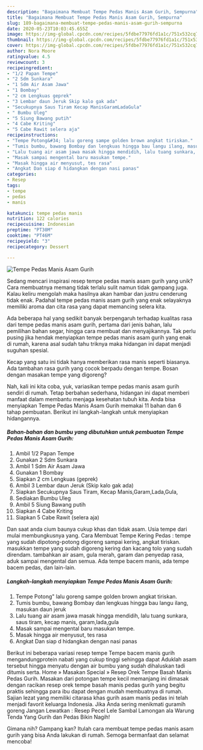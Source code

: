 ```yaml
---
description: "Bagaimana Membuat Tempe Pedas Manis Asam Gurih, Sempurna"
title: "Bagaimana Membuat Tempe Pedas Manis Asam Gurih, Sempurna"
slug: 189-bagaimana-membuat-tempe-pedas-manis-asam-gurih-sempurna
date: 2020-05-23T10:03:45.655Z
image: https://img-global.cpcdn.com/recipes/5fdbe77976fd1a1c/751x532cq70/tempe-pedas-manis-asam-gurih-foto-resep-utama.jpg
thumbnail: https://img-global.cpcdn.com/recipes/5fdbe77976fd1a1c/751x532cq70/tempe-pedas-manis-asam-gurih-foto-resep-utama.jpg
cover: https://img-global.cpcdn.com/recipes/5fdbe77976fd1a1c/751x532cq70/tempe-pedas-manis-asam-gurih-foto-resep-utama.jpg
author: Nora Moore
ratingvalue: 4.5
reviewcount: 3
recipeingredient:
- "1/2 Papan Tempe"
- "2 Sdm Sunkara"
- "1 Sdm Air Asam Jawa"
- "1 Bombay"
- "2 cm Lengkuas geprek"
- "3 Lembar daun Jeruk Skip kalo gak ada"
- "Secukupnya Saus Tiram Kecap ManisGaramLadaGula"
- " Bumbu Uleg"
- "5 Siung Bawang putih"
- "4 Cabe Kriting"
- "5 Cabe Rawit selera aja"
recipeinstructions:
- "Tempe Potong&#34; lalu goreng sampe golden brown angkat tiriskan."
- "Tumis bumbu, bawang Bombay dan lengkuas hingga bau langu ilang, masukan daun jeruk"
- "Lalu tuang air asam jawa masak hingga mendidih, lalu tuang sunkara, saus tiram, kecap manis, garam,lada,gula"
- "Masak sampai mengental baru masukan tempe."
- "Masak hingga air menyusut, tes rasa"
- "Angkat Dan siap d hidangkan dengan nasi panas"
categories:
- Resep
tags:
- tempe
- pedas
- manis

katakunci: tempe pedas manis 
nutrition: 122 calories
recipecuisine: Indonesian
preptime: "PT30M"
cooktime: "PT46M"
recipeyield: "3"
recipecategory: Dessert

---
```



![Tempe Pedas Manis Asam Gurih](https://img-global.cpcdn.com/recipes/5fdbe77976fd1a1c/751x532cq70/tempe-pedas-manis-asam-gurih-foto-resep-utama.jpg)

Sedang mencari inspirasi resep tempe pedas manis asam gurih yang unik? Cara membuatnya memang tidak terlalu sulit namun tidak gampang juga. Kalau keliru mengolah maka hasilnya akan hambar dan justru cenderung tidak enak. Padahal tempe pedas manis asam gurih yang enak selayaknya memiliki aroma dan cita rasa yang dapat memancing selera kita.

Ada beberapa hal yang sedikit banyak berpengaruh terhadap kualitas rasa dari tempe pedas manis asam gurih, pertama dari jenis bahan, lalu pemilihan bahan segar, hingga cara membuat dan menyajikannya. Tak perlu pusing jika hendak menyiapkan tempe pedas manis asam gurih yang enak di rumah, karena asal sudah tahu triknya maka hidangan ini dapat menjadi suguhan spesial.

Kecap yang satu ini tidak hanya memberikan rasa manis seperti biasanya. Ada tambahan rasa gurih yang cocok berpadu dengan tempe. Bosan dengan masakan tempe yang digoreng?


Nah, kali ini kita coba, yuk, variasikan tempe pedas manis asam gurih sendiri di rumah. Tetap berbahan sederhana, hidangan ini dapat memberi manfaat dalam membantu menjaga kesehatan tubuh kita. Anda bisa menyiapkan Tempe Pedas Manis Asam Gurih memakai 11 bahan dan 6 tahap pembuatan. Berikut ini langkah-langkah untuk menyiapkan hidangannya.

<!--inarticleads1-->

##### Bahan-bahan dan bumbu yang dibutuhkan untuk pembuatan Tempe Pedas Manis Asam Gurih:

1. Ambil 1/2 Papan Tempe
1. Gunakan 2 Sdm Sunkara
1. Ambil 1 Sdm Air Asam Jawa
1. Gunakan 1 Bombay
1. Siapkan 2 cm Lengkuas (geprek)
1. Ambil 3 Lembar daun Jeruk (Skip kalo gak ada)
1. Siapkan Secukupnya Saus Tiram, Kecap Manis,Garam,Lada,Gula,
1. Sediakan  Bumbu Uleg
1. Ambil 5 Siung Bawang putih
1. Siapkan 4 Cabe Kriting
1. Siapkan 5 Cabe Rawit (selera aja)


Dan saat anda cium baunya cukup khas dan tidak asam. Usia tempe dari mulai membungkusnya yang. Cara Membuat Tempe Kering Pedas : tempe yang sudah dipotong-potong digoreng sampai kering, angkat tiriskan. masukkan tempe yang sudah digoreng kering dan kacang tolo yang sudah direndam. tambahkan air asam, gula merah, garam dan penyedap rasa, aduk sampai mengental dan semua. Ada tempe bacem manis, ada tempe bacem pedas, dan lain-lain. 

<!--inarticleads2-->

##### Langkah-langkah menyiapkan Tempe Pedas Manis Asam Gurih:

1. Tempe Potong&#34; lalu goreng sampe golden brown angkat tiriskan.
1. Tumis bumbu, bawang Bombay dan lengkuas hingga bau langu ilang, masukan daun jeruk
1. Lalu tuang air asam jawa masak hingga mendidih, lalu tuang sunkara, saus tiram, kecap manis, garam,lada,gula
1. Masak sampai mengental baru masukan tempe.
1. Masak hingga air menyusut, tes rasa
1. Angkat Dan siap d hidangkan dengan nasi panas


Berikut ini beberapa variasi resep tempe Tempe bacem manis gurih mengandungprotein nabati yang cukup tinggi sehingga dapat Aduklah asam tersebut hingga menyatu dengan air bumbu yang sudah dihaluskan tadi ditumis serta. Home » Masakan Special » Resep Orek Tempe Basah Manis Pedas Gurih. Masakan dari potongan tempe kecil memanjang ini dimasak dengan racikan resep orek tempe basah manis pedas gurih yang begitu praktis sehingga para ibu dapat dengan mudah membuatnya di rumah. Sajian lezat yang memiliki citarasa khas gurih asam manis pedas ini telah menjadi favorit keluarga Indonesia. Jika Anda sering menikmati guramih goreng Jangan Lewatkan : Resep Pecel Lele Sambal Lamongan ala Warung Tenda Yang Gurih dan Pedas Bikin Nagih! 

Gimana nih? Gampang kan? Itulah cara membuat tempe pedas manis asam gurih yang bisa Anda lakukan di rumah. Semoga bermanfaat dan selamat mencoba!

